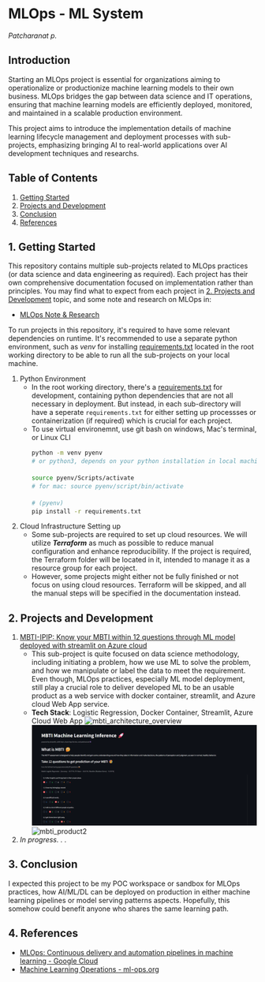 # MLOps - ML System
*Patcharanat p.*

## Introduction
Starting an MLOps project is essential for organizations aiming to operationalize or productionize machine learning models to their own business. MLOps bridges the gap between data science and IT operations, ensuring that machine learning models are efficiently deployed, monitored, and maintained in a scalable production environment.

This project aims to introduce the implementation details of machine learning lifecycle management and deployment processes with sub-projects, emphasizing bringing AI to real-world applications over AI development techniques and researchs.

## Table of Contents
1. [Getting Started](#1-getting-started)
2. [Projects and Development](#2-projects-and-development)
3. [Conclusion](#3-conclusion)
4. [References](#4-references)

## 1. Getting Started
This repository contains multiple sub-projects related to MLOps practices (or data science and data engineering as required). Each project has their own comprehensive documentation focused on implementation rather than principles. You may find what to expect from each project in [2. Projects and Development](#2-projects-and-development) topic, and some note and research on MLOps in:
- [MLOps Note & Research](./docs/mlops_principle.md)

To run projects in this repository, it's required to have some relevant dependencies on runtime. It's recommended to use a separate python environment, such as *venv* for installing [requirements.txt](requirements.txt) located in the root working directory to be able to run all the sub-projects on your local machine.

1. Python Environment
    - In the root working directory, there's a [requirements.txt](requirements.txt) for development, containing python dependencies that are not all necessary in deployment. But instead, in each sub-directory will have a seperate `requirements.txt` for either setting up processses or containerization (if required) which is crucial for each project.
    - To use virtual environemnt, use git bash on windows, Mac's terminal, or Linux CLI
        ```bash
        python -m venv pyenv
        # or python3, depends on your python installation in local machine

        source pyenv/Scripts/activate
        # for mac: source pyenv/script/bin/activate

        # (pyenv)
        pip install -r requirements.txt
        ```
2. Cloud Infrastructure Setting up
    - Some sub-projects are required to set up cloud resources. We will utilize ***Terraform*** as much as possible to reduce manual configuration and enhance reproducibility. If the project is required, the Terraform folder will be located in it, intended to manage it as a resource group for each project.
    - However, some projects might either not be fully finished or not focus on using cloud resources. Terraform will be skipped, and all the manual steps will be specified in the documentation instead.

## 2. Projects and Development
1. [MBTI-IPIP: Know your MBTI within 12 questions through ML model deployed with streamlit on Azure cloud](./mbti_ipip/README.md)
    - This sub-project is quite focused on data science methodology, including initiating a problem, how we use ML to solve the problem, and how we manipulate or label the data to meet the requirement. Even though, MLOps practices, especially ML model deployment, still play a crucial role to deliver developed ML to be an usable product as a web service with docker container, streamlit, and Azure cloud Web App service.
    - **Tech Stack**: Logistic Regression, Docker Container, Streamlit, Azure Cloud Web App
    ![mbti_architecture_overview](./mbti_ipip/docs/mbti_architecture_overview.png)
    ![mbti_product1](./mbti_ipip/docs/mbti_product1.png)
    ![mbti_product2](./mbti_ipip/docs/mbti_product2.png)
2. *In progress. . .*

## 3. Conclusion
I expected this project to be my POC workspace or sandbox for MLOps practices, how AI/ML/DL can be deployed on production in either machine learning pipelines or model serving patterns aspects. Hopefully, this somehow could benefit anyone who shares the same learning path.

## 4. References
- [MLOps: Continuous delivery and automation pipelines in machine learning - Google Cloud](https://cloud.google.com/architecture/mlops-continuous-delivery-and-automation-pipelines-in-machine-learning#top_of_page)
- [Machine Learning Operations - ml-ops.org](https://ml-ops.org/)
